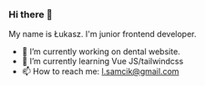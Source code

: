 ### Hi there 👋
My name is Łukasz. I'm junior frontend developer.
- 🔭 I’m currently working on dental website.
- 🌱 I’m currently learning Vue JS/tailwindcss
- 📫 How to reach me: l.samcik@gmail.com
<!--
**Lukaszwebster/Lukaszwebster** is a ✨ _special_ ✨ repository because its `README.md` (this file) appears on your GitHub profile.

Here are some ideas to get you started:

- 🔭 I’m currently working on ...
- 🌱 I’m currently learning ...
- 👯 I’m looking to collaborate on ...
- 🤔 I’m looking for help with ...
- 💬 Ask me about ...
- 📫 How to reach me: ...
- 😄 Pronouns: ...
- ⚡ Fun fact: ...
-->
